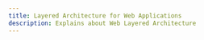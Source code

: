 ```yaml
---
title: Layered Architecture for Web Applications
description: Explains about Web Layered Architecture
---
```

